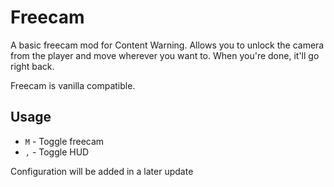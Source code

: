 # Freecam
A basic freecam mod for Content Warning. Allows you to unlock the camera from the player and move wherever you want to. When you're done, it'll go right back.

Freecam is vanilla compatible.

## Usage
- `M` - Toggle freecam
- `,` - Toggle HUD

Configuration will be added in a later update
